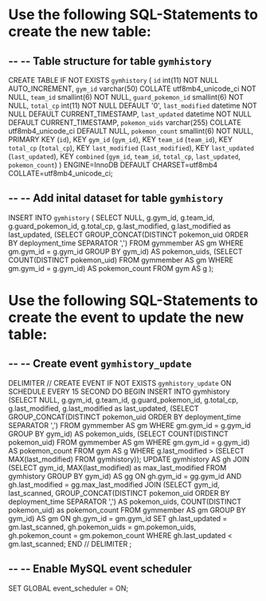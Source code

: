 Use the following SQL-Statements to create the new table:
=========================================================

--
-- Table structure for table `gymhistory`
--
CREATE TABLE IF NOT EXISTS `gymhistory` (
  `id` int(11) NOT NULL AUTO_INCREMENT,
  `gym_id` varchar(50) COLLATE utf8mb4_unicode_ci NOT NULL,
  `team_id` smallint(6) NOT NULL,
  `guard_pokemon_id` smallint(6) NOT NULL,
  `total_cp` int(11) NOT NULL DEFAULT '0',
  `last_modified` datetime NOT NULL DEFAULT CURRENT_TIMESTAMP,
  `last_updated` datetime NOT NULL DEFAULT CURRENT_TIMESTAMP,
  `pokemon_uids` varchar(255) COLLATE utf8mb4_unicode_ci DEFAULT NULL,
  `pokemon_count` smallint(6) NOT NULL,
  PRIMARY KEY (`id`),
  KEY `gym_id` (`gym_id`),
  KEY `team_id` (`team_id`),
  KEY `total_cp` (`total_cp`),
  KEY `last_modified` (`last_modified`),
  KEY `last_updated` (`last_updated`),
  KEY `combined` (`gym_id`, `team_id`, `total_cp`, `last_updated`, `pokemon_count`)
) ENGINE=InnoDB DEFAULT CHARSET=utf8mb4 COLLATE=utf8mb4_unicode_ci;

--
-- Add inital dataset for table `gymhistory`
--
INSERT INTO `gymhistory` (
  SELECT NULL, g.gym_id, g.team_id, g.guard_pokemon_id, g.total_cp, g.last_modified, g.last_modified as last_updated,
  (SELECT GROUP_CONCAT(DISTINCT pokemon_uid ORDER BY deployment_time SEPARATOR ',') FROM gymmember AS gm WHERE gm.gym_id = g.gym_id GROUP BY gym_id) AS pokemon_uids,
  (SELECT COUNT(DISTINCT pokemon_uid) FROM gymmember AS gm WHERE gm.gym_id = g.gym_id) AS pokemon_count
  FROM gym AS g
);


Use the following SQL-Statements to create the event to update the new table:
=============================================================================

--
-- Create event `gymhistory_update`
--
DELIMITER //
CREATE EVENT IF NOT EXISTS `gymhistory_update`
ON SCHEDULE EVERY 15 SECOND
DO BEGIN
  INSERT INTO gymhistory (SELECT NULL, g.gym_id, g.team_id, g.guard_pokemon_id, g.total_cp, g.last_modified, g.last_modified as last_updated, (SELECT GROUP_CONCAT(DISTINCT pokemon_uid ORDER BY deployment_time SEPARATOR ',') FROM gymmember AS gm WHERE gm.gym_id = g.gym_id GROUP BY gym_id) AS pokemon_uids, (SELECT COUNT(DISTINCT pokemon_uid) FROM gymmember AS gm WHERE gm.gym_id = g.gym_id) AS pokemon_count FROM gym AS g WHERE g.last_modified > (SELECT MAX(last_modified) FROM gymhistory));
  UPDATE gymhistory AS gh
  JOIN (SELECT gym_id, MAX(last_modified) as max_last_modified FROM gymhistory GROUP BY gym_id)
  AS gg ON gh.gym_id = gg.gym_id AND gh.last_modified = gg.max_last_modified
  JOIN (SELECT gym_id, last_scanned, GROUP_CONCAT(DISTINCT pokemon_uid ORDER BY deployment_time SEPARATOR ',') AS pokemon_uids, COUNT(DISTINCT pokemon_uid) as pokemon_count FROM gymmember AS gm GROUP BY gym_id)
  AS gm ON gh.gym_id = gm.gym_id
  SET gh.last_updated = gm.last_scanned, gh.pokemon_uids = gm.pokemon_uids, gh.pokemon_count = gm.pokemon_count
  WHERE gh.last_updated < gm.last_scanned;
END
//
DELIMITER ;

--
-- Enable MySQL event scheduler
--
SET GLOBAL event_scheduler = ON;